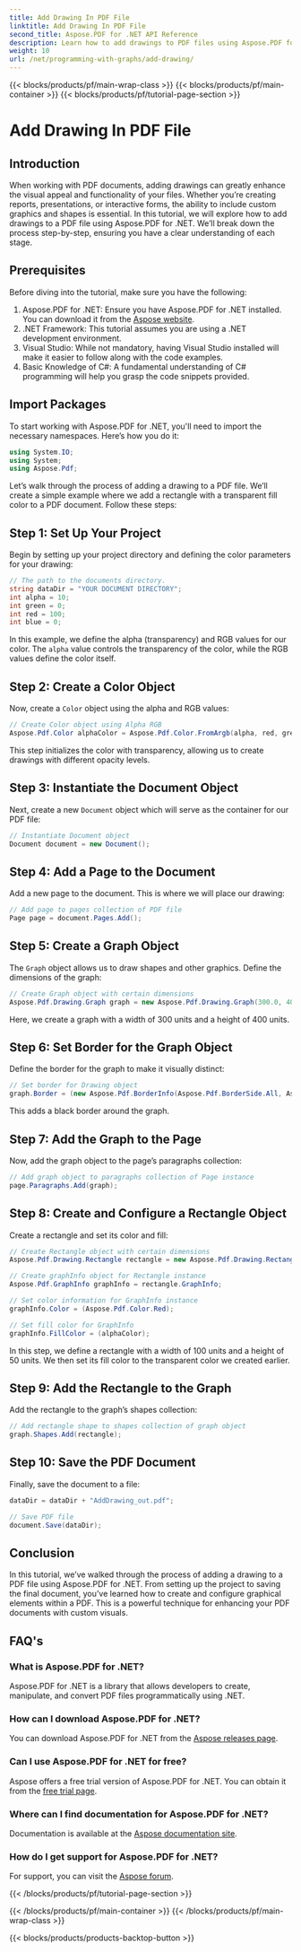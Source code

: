 ```yaml
---
title: Add Drawing In PDF File
linktitle: Add Drawing In PDF File
second_title: Aspose.PDF for .NET API Reference
description: Learn how to add drawings to PDF files using Aspose.PDF for .NET. This step-by-step guide covers color settings, adding shapes, and saving your PDF.
weight: 10
url: /net/programming-with-graphs/add-drawing/
---
```


{{< blocks/products/pf/main-wrap-class >}}
{{< blocks/products/pf/main-container >}}
{{< blocks/products/pf/tutorial-page-section >}}

# Add Drawing In PDF File

## Introduction

When working with PDF documents, adding drawings can greatly enhance the visual appeal and functionality of your files. Whether you’re creating reports, presentations, or interactive forms, the ability to include custom graphics and shapes is essential. In this tutorial, we will explore how to add drawings to a PDF file using Aspose.PDF for .NET. We’ll break down the process step-by-step, ensuring you have a clear understanding of each stage.

## Prerequisites

Before diving into the tutorial, make sure you have the following:

1. Aspose.PDF for .NET: Ensure you have Aspose.PDF for .NET installed. You can download it from the [Aspose website](https://releases.aspose.com/pdf/net/).
2. .NET Framework: This tutorial assumes you are using a .NET development environment.
3. Visual Studio: While not mandatory, having Visual Studio installed will make it easier to follow along with the code examples.
4. Basic Knowledge of C#: A fundamental understanding of C# programming will help you grasp the code snippets provided.

## Import Packages

To start working with Aspose.PDF for .NET, you'll need to import the necessary namespaces. Here’s how you do it:

```csharp
using System.IO;
using System;
using Aspose.Pdf;
```

Let’s walk through the process of adding a drawing to a PDF file. We’ll create a simple example where we add a rectangle with a transparent fill color to a PDF document. Follow these steps:

## Step 1: Set Up Your Project

Begin by setting up your project directory and defining the color parameters for your drawing:

```csharp
// The path to the documents directory.
string dataDir = "YOUR DOCUMENT DIRECTORY";
int alpha = 10;
int green = 0;
int red = 100;
int blue = 0;
```

In this example, we define the alpha (transparency) and RGB values for our color. The `alpha` value controls the transparency of the color, while the RGB values define the color itself.

## Step 2: Create a Color Object

Now, create a `Color` object using the alpha and RGB values:

```csharp
// Create Color object using Alpha RGB
Aspose.Pdf.Color alphaColor = Aspose.Pdf.Color.FromArgb(alpha, red, green, blue); // Provide alpha channel
```

This step initializes the color with transparency, allowing us to create drawings with different opacity levels.

## Step 3: Instantiate the Document Object

Next, create a new `Document` object which will serve as the container for our PDF file:

```csharp
// Instantiate Document object
Document document = new Document();
```

## Step 4: Add a Page to the Document

Add a new page to the document. This is where we will place our drawing:

```csharp
// Add page to pages collection of PDF file
Page page = document.Pages.Add();
```

## Step 5: Create a Graph Object

The `Graph` object allows us to draw shapes and other graphics. Define the dimensions of the graph:

```csharp
// Create Graph object with certain dimensions
Aspose.Pdf.Drawing.Graph graph = new Aspose.Pdf.Drawing.Graph(300.0, 400.0);
```

Here, we create a graph with a width of 300 units and a height of 400 units.

## Step 6: Set Border for the Graph Object

Define the border for the graph to make it visually distinct:

```csharp
// Set border for Drawing object
graph.Border = (new Aspose.Pdf.BorderInfo(Aspose.Pdf.BorderSide.All, Aspose.Pdf.Color.Black));
```

This adds a black border around the graph.

## Step 7: Add the Graph to the Page

Now, add the graph object to the page’s paragraphs collection:

```csharp
// Add graph object to paragraphs collection of Page instance
page.Paragraphs.Add(graph);
```

## Step 8: Create and Configure a Rectangle Object

Create a rectangle and set its color and fill:

```csharp
// Create Rectangle object with certain dimensions
Aspose.Pdf.Drawing.Rectangle rectangle = new Aspose.Pdf.Drawing.Rectangle(0, 0, 100, 50);

// Create graphInfo object for Rectangle instance
Aspose.Pdf.GraphInfo graphInfo = rectangle.GraphInfo;

// Set color information for GraphInfo instance
graphInfo.Color = (Aspose.Pdf.Color.Red);

// Set fill color for GraphInfo
graphInfo.FillColor = (alphaColor);
```

In this step, we define a rectangle with a width of 100 units and a height of 50 units. We then set its fill color to the transparent color we created earlier.

## Step 9: Add the Rectangle to the Graph

Add the rectangle to the graph’s shapes collection:

```csharp
// Add rectangle shape to shapes collection of graph object
graph.Shapes.Add(rectangle);
```

## Step 10: Save the PDF Document

Finally, save the document to a file:

```csharp
dataDir = dataDir + "AddDrawing_out.pdf";

// Save PDF file
document.Save(dataDir);
```

## Conclusion

In this tutorial, we’ve walked through the process of adding a drawing to a PDF file using Aspose.PDF for .NET. From setting up the project to saving the final document, you’ve learned how to create and configure graphical elements within a PDF. This is a powerful technique for enhancing your PDF documents with custom visuals.

## FAQ's

### What is Aspose.PDF for .NET?

Aspose.PDF for .NET is a library that allows developers to create, manipulate, and convert PDF files programmatically using .NET.

### How can I download Aspose.PDF for .NET?

You can download Aspose.PDF for .NET from the [Aspose releases page](https://releases.aspose.com/pdf/net/).

### Can I use Aspose.PDF for .NET for free?

Aspose offers a free trial version of Aspose.PDF for .NET. You can obtain it from the [free trial page](https://releases.aspose.com/).

### Where can I find documentation for Aspose.PDF for .NET?

Documentation is available at the [Aspose documentation site](https://reference.aspose.com/pdf/net/).

### How do I get support for Aspose.PDF for .NET?

For support, you can visit the [Aspose forum](https://forum.aspose.com/c/pdf/10).

{{< /blocks/products/pf/tutorial-page-section >}}

{{< /blocks/products/pf/main-container >}}
{{< /blocks/products/pf/main-wrap-class >}}

{{< blocks/products/products-backtop-button >}}
